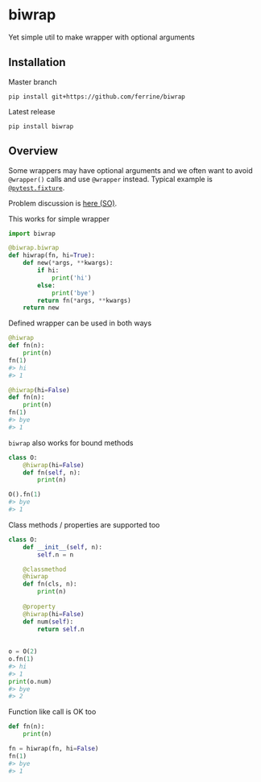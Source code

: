 # biwrap
Yet simple util to make wrapper with optional arguments

## Installation
Master branch
```
pip install git+https://github.com/ferrine/biwrap
```
Latest release
```
pip install biwrap
```

## Overview
Some wrappers may have optional arguments and we often want to avoid `@wrapper()` calls and use `@wrapper` instead. Typical example is [`@pytest.fixture`](https://docs.pytest.org/en/latest/fixture.html). 

Problem discussion is [here (SO)](https://stackoverflow.com/questions/3888158/making-decorators-with-optional-arguments).

This works for simple wrapper
```python
import biwrap

@biwrap.biwrap
def hiwrap(fn, hi=True):
    def new(*args, **kwargs):
        if hi:
            print('hi')
        else:
            print('bye')
        return fn(*args, **kwargs)
    return new
```

Defined wrapper can be used in both ways

```python
@hiwrap
def fn(n):
    print(n)
fn(1)
#> hi
#> 1

@hiwrap(hi=False)
def fn(n):
    print(n)
fn(1)
#> bye
#> 1
```

`biwrap` also works for bound methods

```python
class O:
    @hiwrap(hi=False)
    def fn(self, n):
        print(n)

O().fn(1)
#> bye
#> 1
```

Class methods / properties are supported too
```python
class O:
    def __init__(self, n):
        self.n = n

    @classmethod
    @hiwrap
    def fn(cls, n):
        print(n)
    
    @property
    @hiwrap(hi=False)
    def num(self):
        return self.n
        
        
o = O(2)
o.fn(1)
#> hi
#> 1
print(o.num)
#> bye
#> 2
```

Function like call is OK too

```python
def fn(n):
    print(n)

fn = hiwrap(fn, hi=False)
fn(1)
#> bye
#> 1
```
